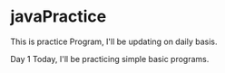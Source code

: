 # javaPractice
This is practice Program, I'll be updating on daily basis.

Day 1
    Today, I'll be practicing simple basic programs.
